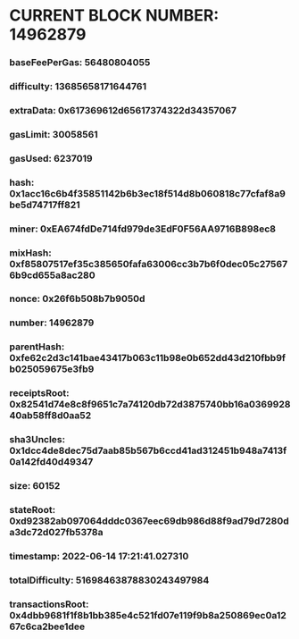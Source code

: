 # CURRENT BLOCK NUMBER: 14962879

### baseFeePerGas: 56480804055
### difficulty: 13685658171644761
### extraData: 0x617369612d65617374322d34357067
### gasLimit: 30058561
### gasUsed: 6237019
### hash: 0x1acc16c6b4f35851142b6b3ec18f514d8b060818c77cfaf8a9be5d74717ff821
### miner: 0xEA674fdDe714fd979de3EdF0F56AA9716B898ec8
### mixHash: 0xf85807517ef35c385650fafa63006cc3b7b6f0dec05c275676b9cd655a8ac280
### nonce: 0x26f6b508b7b9050d
### number: 14962879
### parentHash: 0xfe62c2d3c141bae43417b063c11b98e0b652dd43d210fbb9fb025059675e3fb9
### receiptsRoot: 0x82541d74e8c8f9651c7a74120db72d3875740bb16a036992840ab58ff8d0aa52
### sha3Uncles: 0x1dcc4de8dec75d7aab85b567b6ccd41ad312451b948a7413f0a142fd40d49347
### size: 60152
### stateRoot: 0xd92382ab097064dddc0367eec69db986d88f9ad79d7280da3dc72d027fb5378a
### timestamp: 2022-06-14 17:21:41.027310
### totalDifficulty: 51698463878830243497984
### transactionsRoot: 0x4dbb9681f1f8b1bb385e4c521fd07e119f9b8a250869ec0a1267c6ca2bee1dee
